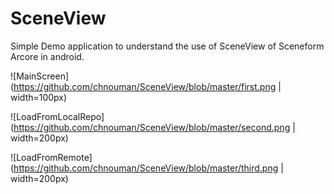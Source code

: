 # SceneView

Simple Demo application to understand the use of SceneView of Sceneform Arcore in android.

![MainScreen](https://github.com/chnouman/SceneView/blob/master/first.png  | width=100px)

![LoadFromLocalRepo](https://github.com/chnouman/SceneView/blob/master/second.png  | width=200px)

![LoadFromRemote](https://github.com/chnouman/SceneView/blob/master/third.png  | width=200px)
